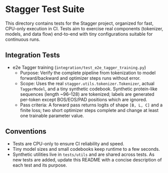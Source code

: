 # Stagger Test Suite

This directory contains tests for the Stagger project, organized for fast, CPU-only execution in CI. Tests aim to exercise real components (tokenizer, models, and data flow) end-to-end with tiny configurations suitable for continuous runs.

## Integration Tests

- e2e Tagger training (`integration/test_e2e_tagger_training.py`)
  - Purpose: Verify the complete pipeline from tokenization to model forward/backward and optimizer steps runs without error.
  - Scope: Uses the real `stagger.utils.tokenizer.Tokenizer`, actual `TaggerModel`, and a tiny synthetic codebook. Synthetic protein-like sequences (length ~96–128) are tokenized; labels are generated per-token except BOS/EOS/PAD positions which are ignored.
  - Pass criteria: A forward pass returns logits of shape `[B, L, C]` and a finite loss; two short optimizer steps complete and change at least one trainable parameter value.

## Conventions

- Tests are CPU-only to ensure CI reliability and speed.
- Tiny model sizes and small codebooks keep runtime to a few seconds.
- Synthetic utilities live in `tests/utils` and are shared across tests.
As new tests are added, update this README with a concise description of each test and its purpose.
